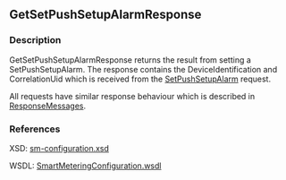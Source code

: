 ## GetSetPushSetupAlarmResponse

### Description
GetSetPushSetupAlarmResponse returns the result from setting a SetPushSetupAlarm. The response contains the DeviceIdentification and CorrelationUid which is received from the [SetPushSetupAlarm](SetPushSetupAlarm.md) request.

All requests have similar response behaviour which is described in [ResponseMessages](./ResponseMessages.md).

### References

XSD: [sm-configuration.xsd](https://github.com/OSGP/open-smart-grid-platform/blob/development/osgp/shared/osgp-ws-smartmetering/src/main/resources/schemas/sm-configuration.xsd)

WSDL: [SmartMeteringConfiguration.wsdl](https://github.com/OSGP/open-smart-grid-platform/blob/development/osgp/shared/osgp-ws-smartmetering/src/main/resources/SmartMeteringConfiguration.wsdl)

